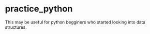 # practice_python

This may be useful for python begginers who started looking into data structures.
